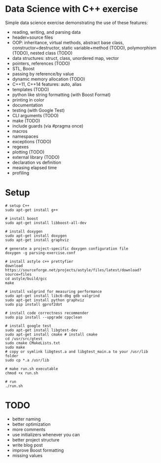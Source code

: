 # Data Science with C++ exercise
Simple data science exercise  demonstrating the use of these features:

* reading, writing, and parsing data
* header+source files
* OOP: inheritance, virtual methods, abstract base class, constructor+destructor, static variable+method (TODO), polymorphism (TODO), nested class (TODO)
* data structures: struct, class, unordered map, vector
* pointers, references (TODO)
* STL, Boost
* passing by reference/by value
* dynamic memory allocation (TODO)
* C++11, C++14 features: auto, alias
* templates (TODO)
* python like string formatting (with Boost Format)
* printing in color
* documentation
* testing (with Google Test)
* CLI arguments (TODO)
* make (TODO)
* include guards (via #pragma once)
* macros
* namespaces
* exceptions (TODO)
* regexes
* plotting (TODO)
* external library (TODO)
* declaration vs definition
* measing elapsed time
* profiling

# Setup
```
# setup C++
sudo apt-get install g++

# install boost
sudo apt-get install libboost-all-dev

# install doxygen
sudo apt-get install doxygen
sudo apt-get install graphviz

# generate a project-specific doxygen configuration file
doxygen -g parsing-exercise.conf

# install astyle c++ prettyfier
download https://sourceforge.net/projects/astyle/files/latest/download?source=files
cd astyle/build/gcc
make

# install valgrind for measuring performance
sudo apt-get install libc6-dbg gdb valgrind
sudo apt-get install python graphviz
sudo pip install gprof2dot

# install code correctness recommender
sudo pip install --upgrade cppclean

# install google test
sudo apt-get install libgtest-dev
sudo apt-get install cmake # install cmake
cd /usr/src/gtest
sudo cmake CMakeLists.txt
sudo make
# copy or symlink libgtest.a and libgtest_main.a to your /usr/lib folder
sudo cp *.a /usr/lib

# make run.sh executable
chmod +x run.sh

# run
./run.sh
```

# TODO
* better naming
* better optimization
* more comments
* use initializers whenever you can
* better project structure
* write blog post
* improve Boost formatting
* missing values

